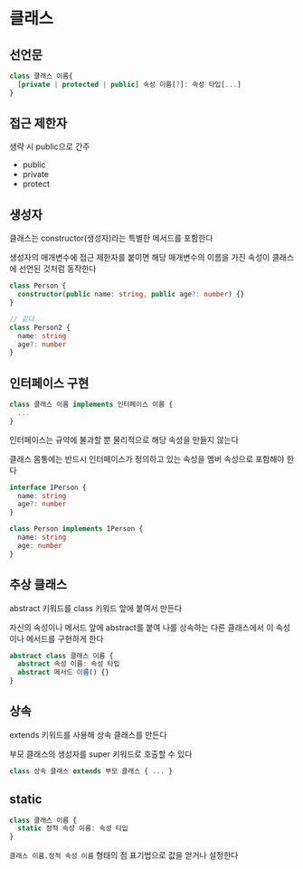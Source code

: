 # 클래스

## 선언문

```ts
class 클래스 이름{
  [private | protected | public] 속성 이름[?]: 속성 타입[...]
}
```

## 접근 제한자

생략 시 public으로 간주

- public
- private
- protect

## 생성자

클래스는 constructor(생성자)라는 특별한 메서드를 포함한다

생성자의 매개변수에 접근 제한자를 붙이면 해당 매개변수의 이름을 가진 속성이 클래스에 선언된 것처럼 동작한다

```ts
class Person {
  constructor(public name: string, public age?: number) {}
}

// 같다
class Person2 {
  name: string
  age?: number
}
```

## 인터페이스 구현

```ts
class 클래스 이름 implements 인터페이스 이름 {
  ...
}
```

인터페이스는 규약에 불과할 뿐 물리적으로 해당 속성을 만들지 않는다

클래스 몸통에는 반드시 인터페이스가 정의하고 있는 속성을 멤버 속성으로 포함해야 한다

```ts
interface IPerson {
  name: string
  age?: number
}

class Person implements IPerson {
  name: string
  age: number
}
```

## 추상 클래스

abstract 키워드를 class 키워드 앞에 붙여서 만든다

자신의 속성이나 메서드 앞에 abstract를 붙여 나를 상속하는 다른 클래스에서 이 속성이나 메서드를 구현하게 한다

```ts
abstract class 클래스 이름 {
  abstract 속성 이름: 속성 타입
  abstract 메서드 이름() {}
}
```

## 상속

extends 키워드를 사용해 상속 클래스를 만든다

부모 클래스의 생성자를 super 키워드로 호출할 수 있다

```ts
class 상속 클래스 extends 부모 클래스 { ... }
```

## static 

```ts
class 클래스 이름 {
  static 정적 속성 이름: 속성 타입
}
```

```클래스 이름.정적 속성 이름``` 형태의 점 표기법으로 값을 얻거나 설정한다